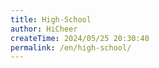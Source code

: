 ```yaml
---
title: High-School
author: HiCheer
createTime: 2024/05/25 20:30:40
permalink: /en/high-school/
---
```

